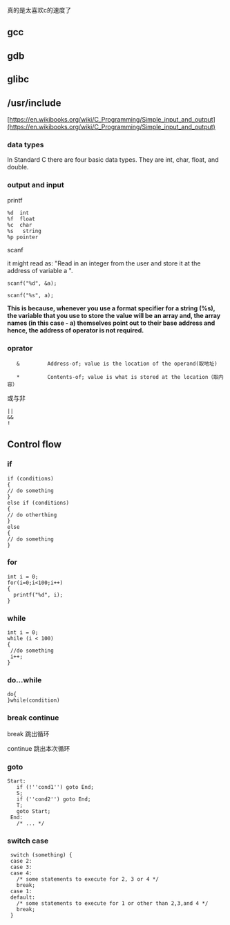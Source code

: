 真的是太喜欢c的速度了

## gcc
## gdb
## glibc
## /usr/include


[https://en.wikibooks.org/wiki/C_Programming/Simple_input_and_output](https://en.wikibooks.org/wiki/C_Programming/Simple_input_and_output)


### data types

In Standard C there are four basic data types. They are int, char, float, and double.

### output and input
printf

```
%d  int
%f  float
%c  char
%s   string
%p pointer
```

scanf

it might read as: "Read in an integer from the user and store it at the address of variable a ".

```
scanf("%d", &a);

```

```
scanf("%s", a);
```
**This is because, whenever you use a format specifier for a string (%s), the variable that you use to store the value will be an array and, the array names (in this case - a) themselves point out to their base address and hence, the address of operator is not required.**

### oprator
```   
   &         Address-of; value is the location of the operand(取地址)
   
   *         Contents-of; value is what is stored at the location（取内容）
```


或与非
```
||
&&
!
```
## Control flow
### if

```
if (conditions)
{
// do something
}
else if (conditions)
{
// do otherthing
}
else
{
// do something
}
```

### for 
```
int i = 0;
for(i=0;i<100;i++)
{
  printf("%d", i);
}
```

### while

```
int i = 0;
while (i < 100)
{
 //do something
 i++;
}
```

### do...while

```
do{
}while(condition)
```

### break continue
break 跳出循环

continue 跳出本次循环

### goto
```
Start:
   if (!''cond1'') goto End;
   S;
   if (''cond2'') goto End;
   T;
   goto Start;
 End:
   /* ... */
```

### switch case
```
 switch (something) {
 case 2:
 case 3:
 case 4:
   /* some statements to execute for 2, 3 or 4 */
   break;
 case 1:
 default:
   /* some statements to execute for 1 or other than 2,3,and 4 */
   break;
 }
 ```
